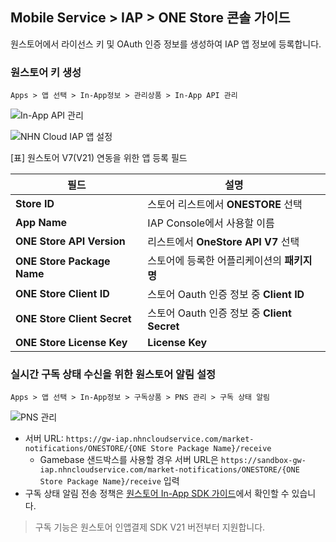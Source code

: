 ## Mobile Service > IAP > ONE Store 콘솔 가이드

원스토어에서 라이선스 키 및 OAuth 인증 정보를 생성하여 IAP 앱 정보에 등록합니다.

### 원스토어 키 생성
```
Apps > 앱 선택 > In-App정보 > 관리상품 > In-App API 관리
```

![In-App API 관리](https://kr1-api-object-storage.nhncloudservice.com/v1/AUTH_2acdfabf4efe4efc8a04c00b348110c9/cdn_origin/prod_iap/console_onestore/onestore_console_01.png)

![NHN Cloud IAP 앱 설정](https://kr1-api-object-storage.nhncloudservice.com/v1/AUTH_2acdfabf4efe4efc8a04c00b348110c9/cdn_origin/prod_iap/console_onestore/onestore_iap_console_02.png)

[표] 원스토어 V7(V21) 연동을 위한 앱 등록 필드

| 필드                          | 설명                                  |
|-----------------------------|-------------------------------------|
| **Store ID**                | 스토어 리스트에서 **ONESTORE** 선택           |
| **App Name**                | IAP Console에서 사용할 이름                |
| **ONE Store API Version**   | 리스트에서 **OneStore API V7** 선택        |
| **ONE Store Package Name**  | 스토어에 등록한 어플리케이션의 **패키지명**           |
| **ONE Store Client ID**     | 스토어 Oauth 인증 정보 중 **Client ID**     |
| **ONE Store Client Secret** | 스토어 Oauth 인증 정보 중 **Client Secret** |
| **ONE Store License Key**   | **License Key**                     |


### 실시간 구독 상태 수신을 위한 원스토어 알림 설정

```
Apps > 앱 선택 > In-App정보 > 구독상품 > PNS 관리 > 구독 상태 알림
```

![PNS 관리](https://kr1-api-object-storage.nhncloudservice.com/v1/AUTH_2acdfabf4efe4efc8a04c00b348110c9/cdn_origin/prod_iap/console_onestore/onestore_console_02.png)

- 서버 URL: `https://gw-iap.nhncloudservice.com/market-notifications/ONESTORE/{ONE Store Package Name}/receive`
    - Gamebase 샌드박스를 사용할 경우 서버 URL은 `https://sandbox-gw-iap.nhncloudservice.com/market-notifications/ONESTORE/{ONE Store Package Name}/receive` 입력
- 구독 상태 알림 전송 정책은 [원스토어 In-App SDK 가이드](https://onestore-dev.gitbook.io/dev/tools/tools/v21/07.-pns-push-notification-service)에서 확인할 수 있습니다.
   
> 구독 기능은 원스토어 인앱결제 SDK V21 버전부터 지원합니다. 
